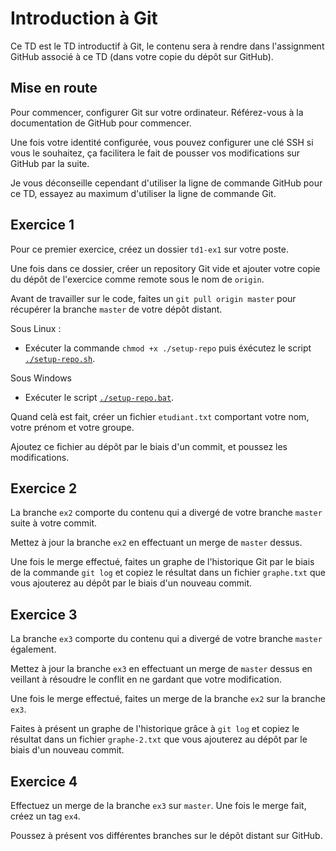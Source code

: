 Introduction à Git
==================

Ce TD est le TD introductif à Git, le contenu sera à rendre dans l'assignment GitHub associé à ce TD (dans votre copie du dépôt sur GitHub).

Mise en route
-------------

Pour commencer, configurer Git sur votre ordinateur. Référez-vous à la documentation de GitHub pour commencer.

Une fois votre identité configurée, vous pouvez configurer une clé SSH si vous le souhaitez, ça facilitera le fait de pousser vos modifications sur GitHub par la suite.

Je vous déconseille cependant d'utiliser la ligne de commande GitHub pour ce TD, essayez au maximum d'utiliser la ligne de commande Git.

Exercice 1
----------

Pour ce premier exercice, créez un dossier `td1-ex1` sur votre poste.

Une fois dans ce dossier, créer un repository Git vide et ajouter votre copie du dépôt de l'exercice comme remote sous le nom de `origin`.

Avant de travailler sur le code, faites un `git pull origin master` pour récupérer la branche `master` de votre dépôt distant.

Sous Linux :
- Exécuter la commande `chmod +x ./setup-repo` puis éxécutez le script [`./setup-repo.sh`](./setup-repo.sh).

Sous Windows
- Exécuter le script [`./setup-repo.bat`](./setup-repo.bat).

Quand celà est fait, créer un fichier `etudiant.txt` comportant votre nom, votre prénom et votre groupe.

Ajoutez ce fichier au dépôt par le biais d'un commit, et poussez les modifications.

Exercice 2
----------

La branche `ex2` comporte du contenu qui a divergé de votre branche `master` suite à votre commit.

Mettez à jour la branche `ex2` en effectuant un merge de `master` dessus.

Une fois le merge effectué, faites un graphe de l'historique Git par le biais de la commande `git log` et copiez le résultat dans un fichier `graphe.txt` que vous ajouterez au dépôt par le biais d'un nouveau commit.

Exercice 3
----------

La branche `ex3` comporte du contenu qui a divergé de votre branche `master` également.

Mettez à jour la branche `ex3` en effectuant un merge de `master` dessus en veillant à résoudre le conflit en ne gardant que votre modification.

Une fois le merge effectué, faites un merge de la branche `ex2` sur la branche `ex3`.

Faites à présent un graphe de l'historique grâce à `git log` et copiez le résultat dans un fichier `graphe-2.txt` que vous ajouterez au dépôt par le biais d'un nouveau commit.

Exercice 4
----------

Effectuez un merge de la branche `ex3` sur `master`. Une fois le merge fait, créez un tag `ex4`.

Poussez à présent vos différentes branches sur le dépôt distant sur GitHub.
